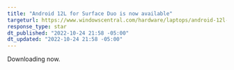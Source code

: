```yaml
---
title: "Android 12L for Surface Duo is now available"
targeturl: https://www.windowscentral.com/hardware/laptops/android-12l-for-surface-duo-is-now-available-with-new-ui-and-more
response_type: star
dt_published: "2022-10-24 21:58 -05:00"
dt_updated: "2022-10-24 21:58 -05:00"
---
```


Downloading now. 